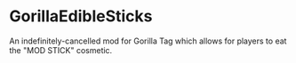 # GorillaEdibleSticks
An indefinitely-cancelled mod for Gorilla Tag which allows for players to eat the "MOD STICK" cosmetic.